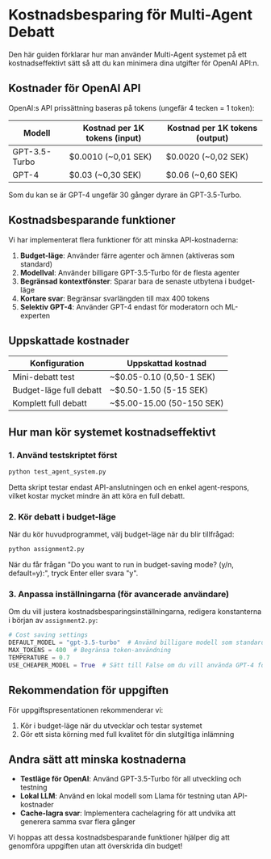 # Kostnadsbesparing för Multi-Agent Debatt

Den här guiden förklarar hur man använder Multi-Agent systemet på ett kostnadseffektivt sätt så att du kan minimera dina utgifter för OpenAI API:n.

## Kostnader för OpenAI API

OpenAI:s API prissättning baseras på tokens (ungefär 4 tecken = 1 token):

| Modell | Kostnad per 1K tokens (input) | Kostnad per 1K tokens (output) |
|--------|-------------------------------|--------------------------------|
| GPT-3.5-Turbo | $0.0010 (~0,01 SEK) | $0.0020 (~0,02 SEK) |
| GPT-4 | $0.03 (~0,30 SEK) | $0.06 (~0,60 SEK) |

Som du kan se är GPT-4 ungefär 30 gånger dyrare än GPT-3.5-Turbo.

## Kostnadsbesparande funktioner

Vi har implementerat flera funktioner för att minska API-kostnaderna:

1. **Budget-läge**: Använder färre agenter och ämnen (aktiveras som standard)
2. **Modellval**: Använder billigare GPT-3.5-Turbo för de flesta agenter
3. **Begränsad kontextfönster**: Sparar bara de senaste utbytena i budget-läge
4. **Kortare svar**: Begränsar svarlängden till max 400 tokens
5. **Selektiv GPT-4**: Använder GPT-4 endast för moderatorn och ML-experten

## Uppskattade kostnader

| Konfiguration | Uppskattad kostnad |
|---------------|---------------------|
| Mini-debatt test | ~$0.05-0.10 (0,50-1 SEK) |
| Budget-läge full debatt | ~$0.50-1.50 (5-15 SEK) |
| Komplett full debatt | ~$5.00-15.00 (50-150 SEK) |

## Hur man kör systemet kostnadseffektivt

### 1. Använd testskriptet först

```bash
python test_agent_system.py
```

Detta skript testar endast API-anslutningen och en enkel agent-respons, vilket kostar mycket mindre än att köra en full debatt.

### 2. Kör debatt i budget-läge

När du kör huvudprogrammet, välj budget-läge när du blir tillfrågad:

```bash
python assignment2.py
```

När du får frågan "Do you want to run in budget-saving mode? (y/n, default=y):", tryck Enter eller svara "y".

### 3. Anpassa inställningarna (för avancerade användare)

Om du vill justera kostnadsbesparingsinställningarna, redigera konstanterna i början av `assignment2.py`:

```python
# Cost saving settings
DEFAULT_MODEL = "gpt-3.5-turbo"  # Använd billigare modell som standard
MAX_TOKENS = 400  # Begränsa token-användning
TEMPERATURE = 0.7
USE_CHEAPER_MODEL = True  # Sätt till False om du vill använda GPT-4 för alla svar
```

## Rekommendation för uppgiften

För uppgiftspresentationen rekommenderar vi:

1. Kör i budget-läge när du utvecklar och testar systemet
2. Gör ett sista körning med full kvalitet för din slutgiltiga inlämning

## Andra sätt att minska kostnaderna

- **Testläge för OpenAI**: Använd GPT-3.5-Turbo för all utveckling och testning
- **Lokal LLM**: Använd en lokal modell som Llama för testning utan API-kostnader
- **Cache-lagra svar**: Implementera cachelagring för att undvika att generera samma svar flera gånger

Vi hoppas att dessa kostnadsbesparande funktioner hjälper dig att genomföra uppgiften utan att överskrida din budget! 